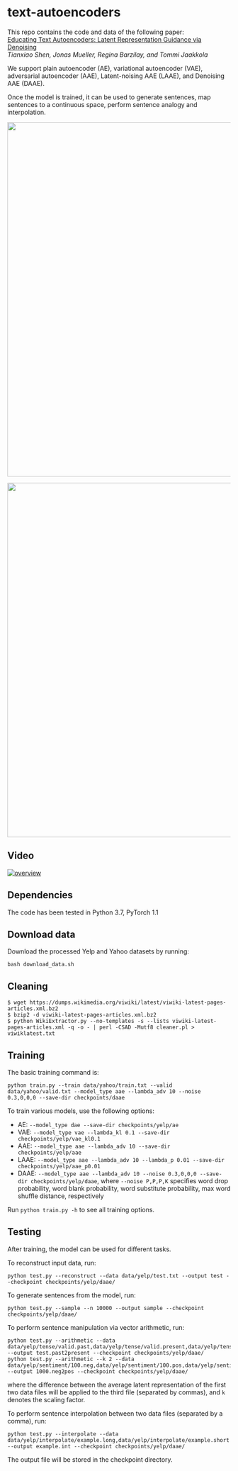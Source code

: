 # text-autoencoders
This repo contains the code and data of the following paper:  
[Educating Text Autoencoders: Latent Representation Guidance via Denoising](https://arxiv.org/abs/1905.12777)  
*Tianxiao Shen, Jonas Mueller, Regina Barzilay, and Tommi Jaakkola*

We support plain autoencoder (AE), variational autoencoder (VAE), adversarial autoencoder (AAE), Latent-noising AAE (LAAE), and Denoising AAE (DAAE).

Once the model is trained, it can be used to generate sentences, map sentences to a continuous space, perform sentence analogy and interpolation.

<p align="center"><img width=800 src="img/example_vector_arithmetic.png"></p>
<p align="center"><img width=800 src="img/example_interpolation.png"></p>

## Video
[![overview](https://img.youtube.com/vi/ioFQ8l-Fl7c/0.jpg)](https://www.youtube.com/watch?v=ioFQ8l-Fl7c)

## Dependencies
The code has been tested in Python 3.7, PyTorch 1.1

## Download data
Download the processed Yelp and Yahoo datasets by running:
```
bash download_data.sh
```
## Cleaning
```
$ wget https://dumps.wikimedia.org/viwiki/latest/viwiki-latest-pages-articles.xml.bz2
$ bzip2 -d viwiki-latest-pages-articles.xml.bz2
$ python WikiExtractor.py --no-templates -s --lists viwiki-latest-pages-articles.xml -q -o - | perl -CSAD -Mutf8 cleaner.pl > viwiklatest.txt
```

## Training
The basic training command is:
```
python train.py --train data/yahoo/train.txt --valid data/yahoo/valid.txt --model_type aae --lambda_adv 10 --noise 0.3,0,0,0 --save-dir checkpoints/daae
```
To train various models, use the following options:
- AE: `--model_type dae --save-dir checkpoints/yelp/ae`
- VAE: `--model_type vae --lambda_kl 0.1 --save-dir checkpoints/yelp/vae_kl0.1`
- AAE: `--model_type aae --lambda_adv 10 --save-dir checkpoints/yelp/aae`
- LAAE: `--model_type aae --lambda_adv 10 --lambda_p 0.01 --save-dir checkpoints/yelp/aae_p0.01`
- DAAE: `--model_type aae --lambda_adv 10 --noise 0.3,0,0,0 --save-dir checkpoints/yelp/daae`, where `--noise P,P,P,K` specifies word drop probability, word blank probability, word substitute probability, max word shuffle distance, respectively

Run `python train.py -h` to see all training options.

## Testing
After training, the model can be used for different tasks.

To reconstruct input data, run:
```
python test.py --reconstruct --data data/yelp/test.txt --output test --checkpoint checkpoints/yelp/daae/
```

To generate sentences from the model, run:
```
python test.py --sample --n 10000 --output sample --checkpoint checkpoints/yelp/daae/
```

To perform sentence manipulation via vector arithmetic, run:
```
python test.py --arithmetic --data data/yelp/tense/valid.past,data/yelp/tense/valid.present,data/yelp/tense/test.past --output test.past2present --checkpoint checkpoints/yelp/daae/
python test.py --arithmetic --k 2 --data data/yelp/sentiment/100.neg,data/yelp/sentiment/100.pos,data/yelp/sentiment/1000.neg --output 1000.neg2pos --checkpoint checkpoints/yelp/daae/
```
where the difference between the average latent representation of the first two data files will be applied to the third file (separated by commas), and `k` denotes the scaling factor.

To perform sentence interpolation between two data files (separated by a comma), run:
```
python test.py --interpolate --data data/yelp/interpolate/example.long,data/yelp/interpolate/example.short --output example.int --checkpoint checkpoints/yelp/daae/
```

The output file will be stored in the checkpoint directory.
